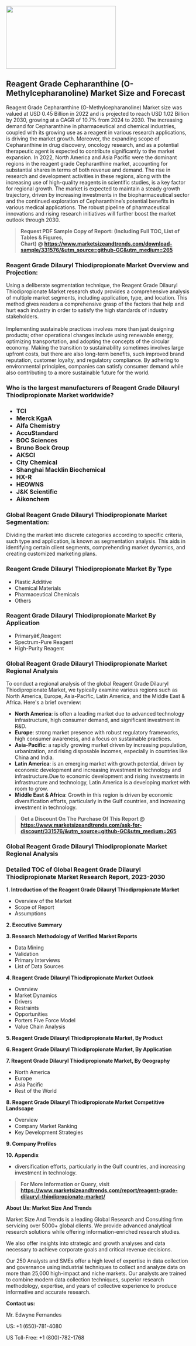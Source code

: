 <p><img class="alignnone size-medium wp-image-20088" src="https://ffe5etoiles.com/wp-content/uploads/2024/12/MST1-300x171.png" alt="" width="300" height="171" /></p><h2>Reagent Grade Cepharanthine (O-Methylcepharanoline) Market Size and Forecast</h2><p>Reagent Grade Cepharanthine (O-Methylcepharanoline) Market size was valued at USD 0.45 Billion in 2022 and is projected to reach USD 1.02 Billion by 2030, growing at a CAGR of 10.7% from 2024 to 2030. The increasing demand for Cepharanthine in pharmaceutical and chemical industries, coupled with its growing use as a reagent in various research applications, is driving the market growth. Moreover, the expanding scope of Cepharanthine in drug discovery, oncology research, and as a potential therapeutic agent is expected to contribute significantly to the market expansion. In 2022, North America and Asia Pacific were the dominant regions in the reagent grade Cepharanthine market, accounting for substantial shares in terms of both revenue and demand. The rise in research and development activities in these regions, along with the increasing use of high-quality reagents in scientific studies, is a key factor for regional growth. The market is expected to maintain a steady growth trajectory, driven by increasing investments in the biopharmaceutical sector and the continued exploration of Cepharanthine’s potential benefits in various medical applications. The robust pipeline of pharmaceutical innovations and rising research initiatives will further boost the market outlook through 2030.</p><blockquote id="" class=""><strong>Request PDF Sample Copy of Report: (Including Full TOC, List of Tables &amp; Figures, Chart)&nbsp;@&nbsp;<strong><a href="https://www.marketsizeandtrends.com/download-sample/331576/&utm_source=github-GC&utm_medium=265" target="_blank">https://www.marketsizeandtrends.com/download-sample/331576/&utm_source=github-GC&utm_medium=265</a></strong></strong></blockquote><h3 id="" class="">Reagent Grade Dilauryl Thiodipropionate Market&nbsp;Overview and Projection:</h3><p id="" class="">Using a deliberate segmentation technique, the Reagent Grade Dilauryl Thiodipropionate Market research study provides a comprehensive analysis of multiple market segments, including application, type, and location. This method gives readers a comprehensive grasp of the factors that help and hurt each industry in order to satisfy the high standards of industry stakeholders. <br /> <br />Implementing sustainable practices involves more than just designing products; other operational changes include using renewable energy, optimizing transportation, and adopting the concepts of the circular economy. Making the transition to sustainability sometimes involves large upfront costs, but there are also long-term benefits, such improved brand reputation, customer loyalty, and regulatory compliance. By adhering to environmental principles, companies can satisfy consumer demand while also contributing to a more sustainable future for the world.</p><h3 id="" class="">Who is the largest manufacturers of&nbsp;Reagent Grade Dilauryl Thiodipropionate Market worldwide?</h3><h3 class=""><p><ul><li>TCI </li><li> Merck KgaA </li><li> Alfa Chemistry </li><li> AccuStandard </li><li> BOC Sciences </li><li> Bruno Bock Group </li><li> AKSCI </li><li> City Chemical </li><li> Shanghai Macklin Biochemical </li><li> HX-R </li><li> HEOWNS </li><li> J&K Scientific </li><li> Aikonchem</li></ul></p></h3><h3 id="" class="">Global&nbsp;Reagent Grade Dilauryl Thiodipropionate Market Segmentation:</h3><p id="" class="">Dividing the market into discrete categories according to specific criteria, such type and application, is known as segmentation analysis. This aids in identifying certain client segments, comprehending market dynamics, and creating customized marketing plans.</p><h3 id="" class="">Reagent Grade Dilauryl Thiodipropionate Market&nbsp;By Type</h3><p><p><ul><li>Plastic Additive</li><li> Chemical Materials</li><li> Pharmaceutical Chemicals</li><li> Others</p></li></ul></p></p><h3 id="" class="">Reagent Grade Dilauryl Thiodipropionate Market&nbsp;By Application</h3><p class=""><p><ul><li>Primaryâ€‚Reagent</li><li> Spectrum-Pure Reagent</li><li> High-Purity Reagent</li></ul></p></p><h3 id="" class="">Global Reagent Grade Dilauryl Thiodipropionate Market Regional Analysis</h3><p id="" class="">To conduct a regional analysis of the global Reagent Grade Dilauryl Thiodipropionate Market, we typically examine various regions such as North America, Europe, Asia-Pacific, Latin America, and the Middle East &amp; Africa. Here's a brief overview:</p><ul><li><strong>North America</strong>: is often a leading market due to advanced technology infrastructure, high consumer demand, and significant investment in R&amp;D.</li><li><strong>Europe</strong>: strong market presence with robust regulatory frameworks, high consumer awareness, and a focus on sustainable practices.</li><li><strong>Asia-Pacific</strong>: a rapidly growing market driven by increasing population, urbanization, and rising disposable incomes, especially in countries like China and India.</li><li><strong>Latin America</strong>: is an emerging market with growth potential, driven by economic development and increasing investment in technology and infrastructure.Due to economic development and rising investments in infrastructure and technology, Latin America is a developing market with room to grow.</li><li><strong>Middle East &amp; Africa</strong>: Growth in this region is driven by economic diversification efforts, particularly in the Gulf countries, and increasing investment in technology.</li></ul><blockquote id="" class=""><strong>Get a Discount On The Purchase Of This Report @ <strong><a href="https://www.marketsizeandtrends.com/ask-for-discount/331576/&utm_source=github-GC&utm_medium=265" target="_blank">https://www.marketsizeandtrends.com/ask-for-discount/331576/&utm_source=github-GC&utm_medium=265</a></strong></strong></blockquote><h3 id="" class="">Global Reagent Grade Dilauryl Thiodipropionate Market Regional Analysis</h3><h3 id="" class="">Detailed TOC of Global Reagent Grade Dilauryl Thiodipropionate Market Research Report, 2023-2030</h3><p id="" class=""><strong>1. Introduction of the Reagent Grade Dilauryl Thiodipropionate Market</strong></p><ul><li>Overview of the Market</li><li>Scope of Report</li><li>Assumptions</li></ul><p id="" class=""><strong>2. Executive Summary</strong></p><p id="" class=""><strong>3. Research Methodology of Verified Market Reports</strong></p><ul><li>Data Mining</li><li>Validation</li><li>Primary Interviews</li><li>List of Data Sources</li></ul><p id="" class=""><strong>4. Reagent Grade Dilauryl Thiodipropionate Market Outlook</strong></p><ul><li>Overview</li><li>Market Dynamics</li><li>Drivers</li><li>Restraints</li><li>Opportunities</li><li>Porters Five Force Model</li><li>Value Chain Analysis</li></ul><p id="" class=""><strong>5. Reagent Grade Dilauryl Thiodipropionate Market, By Product</strong></p><p id="" class=""><strong>6. Reagent Grade Dilauryl Thiodipropionate Market, By Application</strong></p><p id="" class=""><strong>7. Reagent Grade Dilauryl Thiodipropionate Market, By Geography</strong></p><ul><li>North America</li><li>Europe</li><li>Asia Pacific</li><li>Rest of the World</li></ul><p id="" class=""><strong>8. Reagent Grade Dilauryl Thiodipropionate Market Competitive Landscape</strong></p><ul><li>Overview</li><li>Company Market Ranking</li><li>Key Development Strategies</li></ul><p id="" class=""><strong>9. Company Profiles</strong></p><p id="" class=""><strong>10. Appendix</strong></p><ul><li>diversification efforts, particularly in the Gulf countries, and increasing investment in technology.</li></ul><blockquote id="" class=""><strong>For More Information or Query, visit <strong><strong><a href="https://www.marketsizeandtrends.com/report/reagent-grade-dilauryl-thiodipropionate-market/" target="_blank">https://www.marketsizeandtrends.com/report/reagent-grade-dilauryl-thiodipropionate-market/</a></strong></strong></strong></blockquote><p id="" class=""><strong>About Us: Market Size And Trends</strong></p><p id="" class="">Market Size And Trends is a leading Global Research and Consulting firm servicing over 5000+ global clients. We provide advanced analytical research solutions while offering information-enriched research studies.</p><p id="" class="">We also offer insights into strategic and growth analyses and data necessary to achieve corporate goals and critical revenue decisions.</p><p id="" class="">Our 250 Analysts and SMEs offer a high level of expertise in data collection and governance using industrial techniques to collect and analyze data on more than 25,000 high-impact and niche markets. Our analysts are trained to combine modern data collection techniques, superior research methodology, expertise, and years of collective experience to produce informative and accurate research.</p><p id="" class=""><strong>Contact us:</strong></p><p id="" class="">Mr. Edwyne Fernandes</p><p id="" class="">US: +1 (650)-781-4080</p><p id="" class="">US Toll-Free: +1 (800)-782-1768</p>
